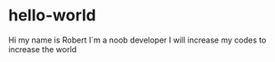 # hello-world
Hi my name is Robert I´m a noob developer I will increase my codes to increase the world
